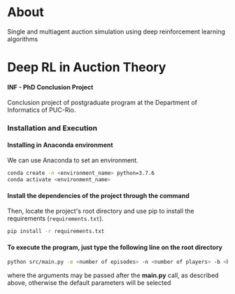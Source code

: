 # About
Single and multiagent auction simulation using deep reinforcement learning algorithms

# Deep RL in Auction Theory 

#### INF - PhD Conclusion Project

Conclusion project of postgraduate program at the Department of Informatics of PUC-Rio.


### Installation and Execution

#### Installing in Anaconda environment

We can use Anaconda to set an environment.

```bash
conda create -n <environment_name> python=3.7.6
conda activate <environment_name>
```


#### Install the dependencies of the project through the command

Then, locate the project's root directory and use pip to install the requirements (`requirements.txt`).

```bash
pip install -r requirements.txt
```

#### To execute the program, just type the following line on the root directory 

```bash
python src/main.py -e <number of episodes> -n <number of players> -b <batch size> -p <ponderated average size> -a <type of auction> -z <number of executions> -s <save test results in a plot> -t <use alert .mp3 file>
```
where the arguments may be passed after the __main.py__ call, as described above, otherwise the default parameters will be selected
